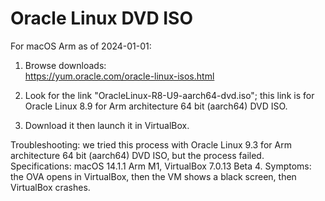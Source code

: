 # Oracle Linux DVD ISO

For macOS Arm as of 2024-01-01:

1. Browse downloads:<br>https://yum.oracle.com/oracle-linux-isos.html

2. Look for the link "OracleLinux-R8-U9-aarch64-dvd.iso"; this link is for Oracle Linux 8.9 for Arm architecture 64 bit (aarch64) DVD ISO. 

3. Download it then launch it in VirtualBox.

Troubleshooting: we tried this process with Oracle Linux 9.3 for Arm architecture 64 bit (aarch64) DVD ISO, but the process failed. Specifications: macOS 14.1.1 Arm M1, VirtualBox 7.0.13 Beta 4. Symptoms: the OVA opens in VirtualBox, then the VM shows a black screen, then VirtualBox crashes. 
